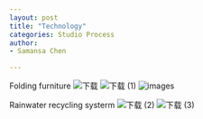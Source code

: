 ```yaml
---
layout: post
title: "Technology"
categories: Studio Process
author:
- Samansa Chen

---
```

Folding furniture
![下载](https://user-images.githubusercontent.com/90554987/135423773-d7e01f2c-18b5-449c-8edd-49f0bcc4388c.jpg)
![下载 (1)](https://user-images.githubusercontent.com/90554987/135423839-2f5ceb73-cb09-45db-866b-cd8faad068cf.jpg)
![images](https://user-images.githubusercontent.com/90554987/135423899-987dd497-c668-4c55-acfb-a2f863424301.jpg)


Rainwater recycling systerm
![下载 (2)](https://user-images.githubusercontent.com/90554987/135424053-d12b9fd5-6764-442b-bffb-da6cbc7300a5.jpg)
![下载 (3)](https://user-images.githubusercontent.com/90554987/135424073-12b781ec-7283-44df-9a11-84fed23b199b.jpg)
